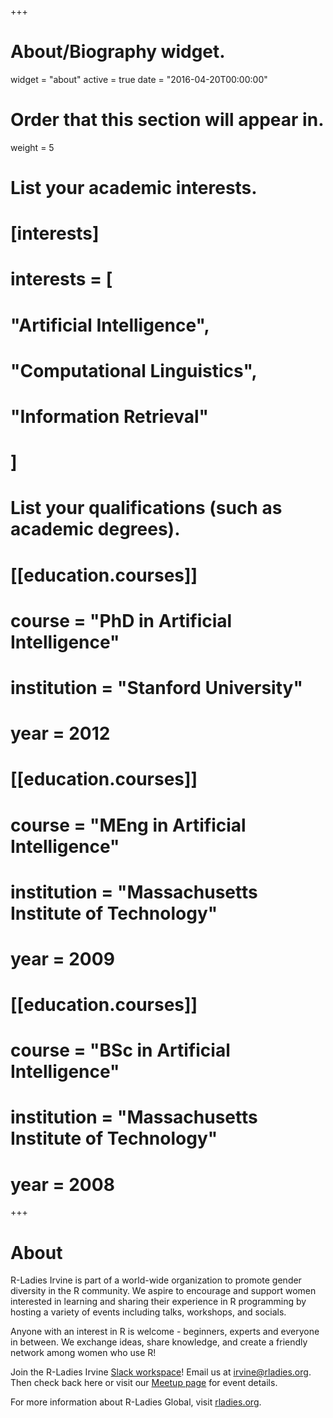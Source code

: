 +++
# About/Biography widget.
widget = "about"
active = true
date = "2016-04-20T00:00:00"

# Order that this section will appear in.
weight = 5

# List your academic interests.
# [interests]
#   interests = [
#     "Artificial Intelligence",
#     "Computational Linguistics",
#     "Information Retrieval"
#   ]

# List your qualifications (such as academic degrees).
# [[education.courses]]
#   course = "PhD in Artificial Intelligence"
#   institution = "Stanford University"
#   year = 2012
# 
# [[education.courses]]
#   course = "MEng in Artificial Intelligence"
#   institution = "Massachusetts Institute of Technology"
#   year = 2009
# 
# [[education.courses]]
#   course = "BSc in Artificial Intelligence"
#   institution = "Massachusetts Institute of Technology"
#   year = 2008
 
+++

# About

R-Ladies Irvine is part of a world-wide organization to promote gender diversity in the R community. We aspire to encourage and support women interested in learning and sharing their experience in R programming by hosting a variety of events including talks, workshops, and socials. 

Anyone with an interest in R is welcome - beginners, experts and everyone in between. We exchange ideas, share knowledge, and create a friendly network among women who use R! 

Join the R-Ladies Irvine [Slack workspace](http://bit.ly/rladies-irvine-slack)! Email us at [irvine@rladies.org](mailto:irvine@rladies.org). Then check back here or visit our [Meetup page](https://www.meetup.com/rladies-irvine/) for event details.

For more information about R-Ladies Global, visit [rladies.org](http://rladies.org/).


